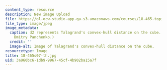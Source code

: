 ```yaml
---
content_type: resource
description: New image Upload
file: https://ol-ocw-studio-app-qa.s3.amazonaws.com/courses/18-465-topics-in-statistics-statistical-learning-theory-spring-2007/3a960bc61db9996745cf4b902ba15a7f_18-465s07-th.jpg
file_type: image/jpeg
image_metadata:
  caption: d2 represents Talagrand's convex-hull distance on the cube. (Image by Prof.
    Dmitry Panchenko.)
  credit: ''
  image-alt: Image of Talagrand's convex-hull distance on the cube.
resourcetype: Image
title: 18-465s07-th.jpg
uid: 3a960bc6-1db9-9967-45cf-4b902ba15a7f
---
```

